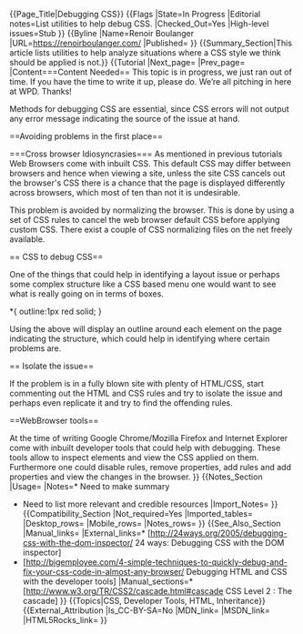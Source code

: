 {{Page_Title|Debugging CSS}}
{{Flags
|State=In Progress
|Editorial notes=List utilities to help debug CSS.
|Checked_Out=Yes
|High-level issues=Stub
}}
{{Byline
|Name=Renoir Boulanger
|URL=https://renoirboulanger.com/
|Published=
}}
{{Summary_Section|This article lists utilities to help analyze situations where a CSS style we think should be applied is not.}}
{{Tutorial
|Next_page=
|Prev_page=
|Content===Content Needed==
This topic is in progress, we just ran out of time. If you have the time to write it up, please do. We’re all pitching in here at WPD. Thanks!

Methods for debugging CSS are essential, since CSS errors will not output any error message indicating the source of the issue at hand. 

==Avoiding problems in the first place==

===Cross browser Idiosyncrasies===
As mentioned in previous tutorials Web Browsers come with inbuilt CSS. This default CSS may differ between browsers and hence when viewing a site, unless the site CSS cancels out the browser's CSS there is a chance that the page is displayed differently across browsers, which most of ten than not it is undesirable.

This problem is avoided by normalizing the browser. This is done by using a set of CSS rules to cancel the web browser default CSS before applying custom CSS. There exist a couple of CSS normalizing files on the net freely available.



== CSS to debug CSS==

One of the things that could help in identifying a layout issue or perhaps some complex structure like a CSS based menu one would want to see what is really going on in terms of boxes.

<syntaxhighlight lang="css">*{
  outline:1px red solid; 
}</syntaxhighlight>

Using the above will display an outline around each element on the page indicating the structure, which could help in identifying where certain problems are.

== Isolate the issue==

If the problem is in a fully blown site with plenty of HTML/CSS, start commenting out the HTML and CSS rules and try to isolate the issue and perhaps even replicate it  and try to find the offending rules.

==WebBrowser tools==

At the time of writing Google Chrome/Mozilla Firefox and Internet Explorer come with inbuilt developer tools that could help with debugging. These tools allow to inspect elements and view the CSS applied on them. Furthermore one could disable rules, remove properties, add rules and add properties and view the changes in the browser.
}}
{{Notes_Section
|Usage=
|Notes=* Need to make summary
* Need to list more relevant and credible resources
|Import_Notes=
}}
{{Compatibility_Section
|Not_required=Yes
|Imported_tables=
|Desktop_rows=
|Mobile_rows=
|Notes_rows=
}}
{{See_Also_Section
|Manual_links=
|External_links=* [http://24ways.org/2005/debugging-css-with-the-dom-inspector/  24 ways: Debugging CSS with the DOM inspector]
* [http://bigemployee.com/4-simple-techniques-to-quickly-debug-and-fix-your-css-code-in-almost-any-browser/ Debugging HTML and CSS with the developer tools]
|Manual_sections=* [http://www.w3.org/TR/CSS2/cascade.html#cascade CSS Level 2 : The cascade]
}}
{{Topics|CSS, Developer Tools, HTML, Inheritance}}
{{External_Attribution
|Is_CC-BY-SA=No
|MDN_link=
|MSDN_link=
|HTML5Rocks_link=
}}